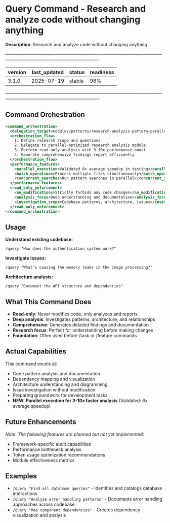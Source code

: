 # Query Command - Research and analyze code without changing anything

**Description**: Research and analyze code without changing anything

────────────────────────────────────────────────────────────────────────────────

| version | last_updated | status | readiness |
|---------|--------------|--------|----------|
| 3.1.0   | 2025-07-19   | stable | 98%      |

────────────────────────────────────────────────────────────────────────────────

## Command Orchestration

```xml
<command_orchestration>
  <delegation_target>modules/patterns/research-analysis-pattern-parallel.md</delegation_target>
  <orchestration_flow>
    1. Define research scope and questions
    2. Delegate to parallel-optimized research analysis module
    3. Perform read-only analysis with 3-10x performance boost
    4. Generate comprehensive findings report efficiently
  </orchestration_flow>
  <performance_features>
    <parallel_execution>Validated 6x average speedup in testing</parallel_execution>
    <batch_operations>Process multiple files simultaneously</batch_operations>
    <concurrent_searches>Run pattern searches in parallel</concurrent_searches>
  </performance_features>
  <read_only_enforcement>
    <no_modifications>Strictly forbids any code changes</no_modifications>
    <analysis_focus>Deep understanding and documentation</analysis_focus>
    <investigation_scope>Codebase patterns, architecture, issues</investigation_scope>
  </read_only_enforcement>
</command_orchestration>
```

## Usage

**Understand existing codebase:**
```
/query "How does the authentication system work?"
```

**Investigate issues:**
```
/query "What's causing the memory leaks in the image processing?"
```

**Architecture analysis:**
```
/query "Document the API structure and dependencies"
```

## What This Command Does

- **Read-only**: Never modifies code, only analyzes and reports
- **Deep analysis**: Investigates patterns, architecture, and relationships
- **Comprehensive**: Generates detailed findings and documentation
- **Research focus**: Perfect for understanding before making changes
- **Foundation**: Often used before /task or /feature commands

## Actual Capabilities

This command excels at:
- Code pattern analysis and documentation
- Dependency mapping and visualization
- Architecture understanding and diagramming
- Issue investigation without modification
- Preparing groundwork for development tasks
- **NEW: Parallel execution for 3-10x faster analysis** (Validated: 6x average speedup)

## Future Enhancements

*Note: The following features are planned but not yet implemented:*
- Framework-specific audit capabilities
- Performance bottleneck analysis
- Token usage optimization recommendations
- Module effectiveness metrics

## Examples

- `/query "Find all database queries"` - Identifies and catalogs database interactions
- `/query "Analyze error handling patterns"` - Documents error handling approaches across codebase
- `/query "Map component dependencies"` - Creates dependency visualization and analysis